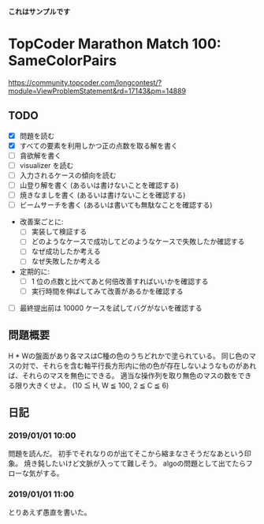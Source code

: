 **これはサンプルです**

# TopCoder Marathon Match 100: SameColorPairs

<https://community.topcoder.com/longcontest/?module=ViewProblemStatement&rd=17143&pm=14889>

## TODO

-   [x] 問題を読む
-   [x] すべての要素を利用しかつ正の点数を取る解を書く
-   [ ] 貪欲解を書く
-   [ ] visualizer を読む
-   [ ] 入力されるケースの傾向を読む
-   [ ] 山登り解を書く (あるいは書けないことを確認する)
-   [ ] 焼きなましを書く (あるいは書けないことを確認する)
-   [ ] ビームサーチを書く (あるいは書いても無駄なことを確認する)
-   改善案ごとに:
    -   [ ] 実装して検証する
    -   [ ] どのようなケースで成功してどのようなケースで失敗したか確認する
    -   [ ] なぜ成功したか考える
    -   [ ] なぜ失敗したか考える
-   定期的に:
    -   [ ] 1 位の点数と比べてあと何倍改善すればいいかを確認する
    -   [ ] 実行時間を伸ばしてみて改善があるかを確認する
-   [ ] 最終提出前は 10000 ケースを試してバグがないを確認する

## 問題概要

H * Wの盤面があり各マスはC種の色のうちどれかで塗られている。 同じ色のマスの対で、それらを含む軸平行長方形内に他の色が存在しないようなものがあれば、それらのマスを無色にできる。 適当な操作列を取り無色のマスの数をできる限り大きくせよ。 (10 ≦ H, W ≦ 100, 2 ≦ C ≦ 6)

## 日記

### 2019/01/01 10:00

問題を読んだ。 初手でそれなりのが出てそこから縮まなさそうだなあという印象。 焼き鈍したいけど文脈が入ってて難しそう。 algoの問題として出てたらフローな気がする。

### 2019/01/01 11:00

とりあえず愚直を書いた。
